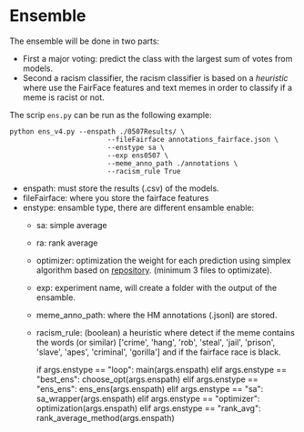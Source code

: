 # Ensemble

The ensemble will be done in two parts:
- First a major voting: predict the class with the largest sum of votes from models.
- Second a racism classifier, the racism classifier is based on a *heuristic* where use the FairFace features and text memes in order to classify if a meme is racist or not.

The scrip `ens.py` can be run as the following example:

```
python ens_v4.py --enspath ./0507Results/ \
                        --fileFairface annotations_fairface.json \
                        --enstype sa \
                        --exp ens0507 \
                        --meme_anno_path ./annotations \
                        --racism_rule True
```

- enspath: must store the results (.csv) of the models.
- fileFairface: where you store the fairface features
- enstype: ensamble type, there are different ensamble enable:
	- sa: simple average
	- ra: rank average
	- optimizer: optimization the weight for each prediction using simplex algorithm based on [repository](https://github.com/chrisstroemel/Simple). (minimum 3 files to optimizate).
	- exp: experiment name, will create a folder with the output of the ensamble.
	- meme_anno_path: where the HM annotations (.jsonl) are stored.
	- racism_rule: (boolean) a heuristic where detect if the meme contains the words (or similar) 
	['crime', 'hang', 'rob', 'steal', 'jail', 'prison', 'slave', 'apes', 'criminal', 'gorilla'] and if the fairface race is black.



	    if args.enstype == "loop":
        main(args.enspath)
    elif args.enstype == "best_ens":
        choose_opt(args.enspath)
    elif args.enstype == "ens_ens":
        ens_ens(args.enspath)
    elif args.enstype == "sa":
        sa_wrapper(args.enspath)
    elif args.enstype == "optimizer":
        optimization(args.enspath)
    elif args.enstype == "rank_avg":
        rank_average_method(args.enspath)

